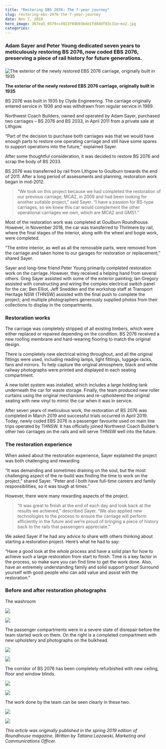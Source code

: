 ```yaml
---
title: "Restoring EBS 2076: The 7-year journey"
slug: restoring-ebs-2076-the-7-year-journey
date: Nov 7, 2019
hero_image: 367ea5_0579cc4923f04b93bde1fd8ddf83c31e~mv2.jpg
categories:
---
```



###

### Adam Sayer and Peter Young dedicated seven years to meticulously restoring BS 2076, now coded EBS 2076, preserving a piece of rail history for future generations.

###

![The exterior of the newly restored EBS 2076 carriage, originally built in 1935](367ea5_0579cc4923f04b93bde1fd8ddf83c31e~mv2.jpg)

**The exterior of the newly restored EBS 2076 carriage, originally built in 1935**

BS 2076 was built in 1935 by Clyde Engineering. The carriage originally entered service in 1936 and was withdrawn from regular service in 1989.

Northwest Coach Builders, owned and operated by Adam Sayer, purchased two carriages – BS 2076 and BS 2033, in April 2011 from a private sale at Lithgow.

“Part of the decision to purchase both carriages was that we would have enough parts to restore one operating carriage and still have some spares to support operations into the future,” explained Sayer.

After some thoughtful consideration, it was decided to restore BS 2076 and scrap the body of BS 2033.

BS 2076 was transferred by rail from Lithgow to Goulburn towards the end of 2011. After a long period of assessments and planning, restoration work began in mid-2012.

> “We took on this project because we had completed the restoration of our previous carriage, MCA2, in 2009 and had been looking for another suitable project,” said Sayer. “I have a passion for BS-type carriages, so we knew this car would complement the other operational carriages we own, which are MCA2 and GMS1.”

Most of the restoration work was completed at Goulburn Roundhouse. However, in November 2018, the car was transferred to Thirlmere by rail, where the final stages of the interior, along with the wheel and bogie work, were completed.

“The entire interior, as well as all the removable parts, were removed from the carriage and taken home to our garages for restoration or replacement,” shared Sayer.

Sayer and long-time friend Peter Young primarily completed restoration work on the carriage. However, they received a helping hand from several others. Greg Sayer assisted with some of the exterior painting; Ian Gregory assisted with constructing and wiring the complex electrical switch panel for the car; Ben Elliot, Jeff Snedden and the workshop staff at Transport Heritage NSW (THNSW) assisted with the final push to complete the project; and multiple photographers generously supplied photos from their collections to display in the compartments.

### **Restoration works**

The carriage was completely stripped of all existing timbers, which were either replaced or repaired depending on the condition. BS 2076 received a new roofing membrane and hard-wearing flooring to match the original design.

There is completely new electrical wiring throughout, and all the original fittings were used, including reading lamps, light fittings, luggage racks, fans and mirrors. To help capture the original atmosphere, black and white railway photographs were printed and displayed in each seating compartment.

A new toilet system was installed, which includes a large holding tank underneath the car for waste storage. Finally, the team produced new roller curtains using the original mechanisms and re-upholstered the original seating with new vinyl to mimic the car when it was in service.

After seven years of meticulous work, the restoration of BS 2076 was completed in March 2019 and successful trials occurred in April 2019. Today, newly coded EBS 2076 is a passenger favourite used on main line trips operated by THNSW. It has officially joined Northwest Coach Builder’s other two carriages on the rails and will serve THNSW well into the future.

###

### **The restoration experience**

When asked about the restoration experience, Sayer explained the project was both challenging and rewarding.

“It was demanding and sometimes draining on the soul, but the most challenging aspect of the re-build was finding the time to work on the project,” shared Sayer. “Peter and I both have full-time careers and family responsibilities, so it was tough at times.”

However, there were many rewarding aspects of the project.

> “It was great to finish at the end of each day and look back at the results we achieved,” described Sayer. “We also applied new technologies to the process to ensure the carriage will perform efficiently in the future and we’re proud of bringing a piece of history back to the rails that passengers appreciate.”

We asked Sayer if he had any advice to share with others thinking about starting a restoration project. Here’s what he had to say:

“Have a good look at the *whole* process and have a solid plan for how to achieve such a large restoration from start to finish. Time is a key factor in the process, so make sure you can find time to get the work done. Also, have an extremely understanding family and solid support group! Surround yourself with good people who can add value and assist with the restoration.”

###

### **Before and after restoration photographs**

The washroom

![](367ea5_4fd324dd81c94c259db1909a37c87bf8~mv2.webp)

![](367ea5_d22c168e9cd24168a7eb31c7c3e9b0e8~mv2.webp)

The passenger compartments were in a severe state of disrepair before the team started work on them. On the right is a completed compartment with new upholstery and photographs on the bulkhead.

![](367ea5_3ed4bab925b04125a3572fe4c0d0a02f~mv2.webp)

![](367ea5_2c2e9e5c9f8f45659981a28c7dbf81a5~mv2.webp)

The corridor of BS 2076 has been completely refurbished with new ceiling, floor and window blinds.

![](367ea5_0b64bfe4b6104794b51ca05ee6c7efa5~mv2.webp)

![](367ea5_e5de88f675214ebca0686e6ad36d4bec~mv2.webp)

The work done by the team can be seen clearly in these two.

![](367ea5_401d8352e27448b4be9cd29c1503d8d5~mv2.webp)

![](367ea5_0579cc4923f04b93bde1fd8ddf83c31e~mv2.webp)

*This article was originally published in the spring 2019 edition of Roundhouse magazine. Written by Tatiana Lazowski, Marketing and Communications Officer.*
